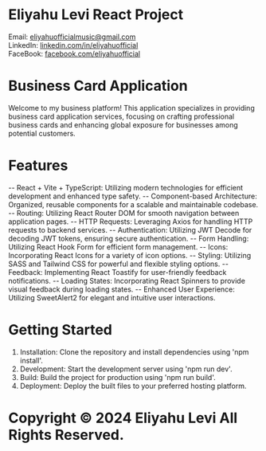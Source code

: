 # Eliyahu Levi React Project

Email: [eliyahuofficialmusic@gmail.com](mailto:eliyahuofficialmusic@gmail.com)  
LinkedIn: [linkedin.com/in/eliyahuofficial](https://www.linkedin.com/in/eliyahuofficial/)  
FaceBook: [facebook.com/eliyahuofficial](https://www.facebook.com/eliyahuofficial/)


# Business Card Application

Welcome to my business platform! This application specializes in providing business card application services, focusing on crafting professional business cards and enhancing global exposure for businesses among potential customers.

# Features

-- React + Vite + TypeScript: Utilizing modern technologies for efficient development and enhanced type safety.
-- Component-based Architecture: Organized, reusable components for a scalable and maintainable codebase.
-- Routing: Utilizing React Router DOM for smooth navigation between application pages.
-- HTTP Requests: Leveraging Axios for handling HTTP requests to backend services.
-- Authentication: Utilizing JWT Decode for decoding JWT tokens, ensuring secure authentication.
-- Form Handling: Utilizing React Hook Form for efficient form management.
-- Icons: Incorporating React Icons for a variety of icon options.
-- Styling: Utilizing SASS and Tailwind CSS for powerful and flexible styling options.
-- Feedback: Implementing React Toastify for user-friendly feedback notifications.
-- Loading States: Incorporating React Spinners to provide visual feedback during loading states.
-- Enhanced User Experience: Utilizing SweetAlert2 for elegant and intuitive user interactions.

# Getting Started

1. Installation: Clone the repository and install dependencies using 'npm install'.
2. Development: Start the development server using 'npm run dev'.
3. Build: Build the project for production using 'npm run build'.
4. Deployment: Deploy the built files to your preferred hosting platform.

# Copyright © 2024 Eliyahu Levi All Rights Reserved.


